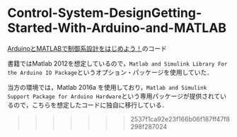 # Control-System-DesignGetting-Started-With-Arduino-and-MATLAB
[ArduinoとMATLABで制御系設計をはじめよう！](http://www.amazon.co.jp/gp/product/4906864007/ref=s9_simh_gw_g14_i1_r?pf_rd_m=AN1VRQENFRJN5&pf_rd_s=desktop-1&pf_rd_r=0C59144QVWXPC53XSNNK&pf_rd_t=36701&pf_rd_p=302362649&pf_rd_i=desktop)のコード

書籍ではMatlab 2012を想定しているので，`Matlab and Simulink Library For the Arduino IO Package`というオプション・パッケージを使用していた．

当方の環境では，Matlab 2016a を使用しており，`Matlab and Simulink Support Package for Arduino Hardware`という専用パッケージが提供されているので，こちらを想定したコードに独自に移行している．
>>>>>>> 2537f1ca92e23f166b06f187ff47f8298f287024
